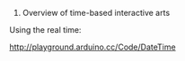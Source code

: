 1) Overview of time-based interactive arts


Using the real time:

http://playground.arduino.cc/Code/DateTime



